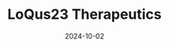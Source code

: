 ---  
layout: startup_page  
title: "LoQus23 Therapeutics"  
id: "loqus23.com"  
permalink: "/loqus23therapeuticsloqus23.com10022024/"  
website: "https://www.loqus23.com/"  
funding_round: "Series A"  
funding_amount: "$43M"  
investors: "Forbion, SV Health Investors' Dementia Discovery Fund (DDF), Novartis Venture Fund (NVF)"  
about: "LoQus23 Therapeutics is a biotechnology company developing small molecule drugs to stop DNA instability and slow neurodegeneration in Huntington's Disease and similar triplet repeat expansion diseases. Their lead program targets MutSβ, aiming to provide a potentially disease-modifying therapy. The company utilizes a structure-based approach to design small molecule drugs for convenient administration."  
markets: "Biotechnology, Pharmaceuticals, HealthTech, Life Sciences"  
hq: "Cambridge, Cambridgeshire, United Kingdom"  
founded_year: "2019"  
linkedin: "https://www.linkedin.com/company/loqus23-therapeutics-ltd"  
twitter: "https://twitter.com/loqus23"  
instagram: ""  
facebook: ""  
crunchbase: "https://www.crunchbase.com/organization/loqus23-therapeutics"  
pitchbook: "https://pitchbook.com/profiles/company/277398-91"  

date_display: "02-Oct-2024"  
date: "2024-10-02"

# SEO Optimization  
meta_title: "LoQus23 Therapeutics - Series A Funding ($43M)"  
meta_description: "LoQus23 Therapeutics, LoQus23 Therapeutics is a biotechnology company developing small molecule drugs to stop DNA instability and slow neurodegeneration in Huntington's Dis..."  
meta_keywords: "LoQus23 Therapeutics, Biotechnology, Pharmaceuticals, HealthTech, Life Sciences, Series A funding"  
canonical_url: "https://startup.projectstartups.com/loqus23therapeuticsloqus23.com10022024/"  
---